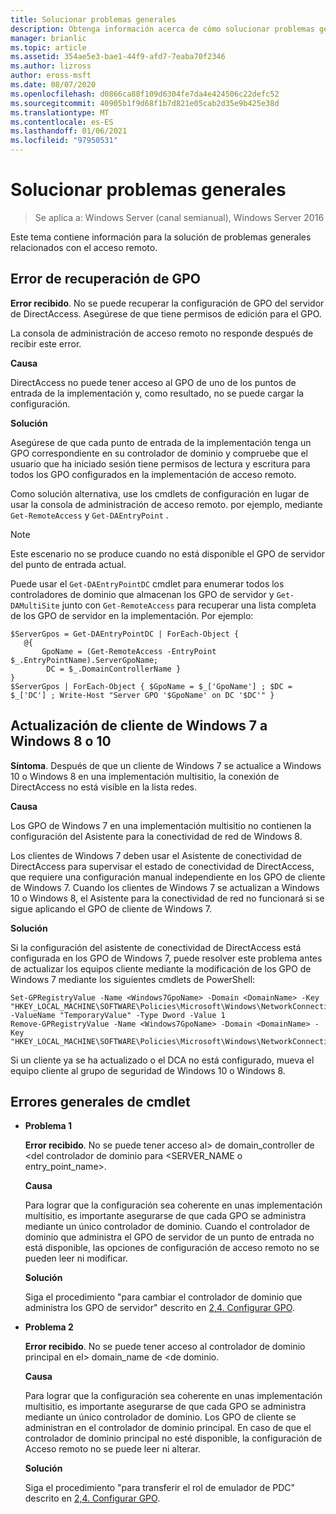 ```yaml
---
title: Solucionar problemas generales
description: Obtenga información acerca de cómo solucionar problemas generales relacionados con el acceso remoto.
manager: brianlic
ms.topic: article
ms.assetid: 354ae5e3-bae1-44f9-afd7-7eaba70f2346
ms.author: lizross
author: eross-msft
ms.date: 08/07/2020
ms.openlocfilehash: d0866ca88f109d6304fe7da4e424506c22defc52
ms.sourcegitcommit: 40905b1f9d68f1b7d821e05cab2d35e9b425e38d
ms.translationtype: MT
ms.contentlocale: es-ES
ms.lasthandoff: 01/06/2021
ms.locfileid: "97950531"
---
```

# <a name="troubleshooting-general-issues"></a>Solucionar problemas generales

>Se aplica a: Windows Server (canal semianual), Windows Server 2016

Este tema contiene información para la solución de problemas generales relacionados con el acceso remoto.

## <a name="gpo-retrieval-error"></a>Error de recuperación de GPO
**Error recibido**. No se puede recuperar la configuración de GPO del servidor de DirectAccess. Asegúrese de que tiene permisos de edición para el GPO.

La consola de administración de acceso remoto no responde después de recibir este error.

**Causa**

DirectAccess no puede tener acceso al GPO de uno de los puntos de entrada de la implementación y, como resultado, no se puede cargar la configuración.

**Solución**

Asegúrese de que cada punto de entrada de la implementación tenga un GPO correspondiente en su controlador de dominio y compruebe que el usuario que ha iniciado sesión tiene permisos de lectura y escritura para todos los GPO configurados en la implementación de acceso remoto.

Como solución alternativa, use los cmdlets de configuración en lugar de usar la consola de administración de acceso remoto. por ejemplo, mediante `Get-RemoteAccess` y `Get-DAEntryPoint` .

> [!NOTE]
> Este escenario no se produce cuando no está disponible el GPO de servidor del punto de entrada actual.

Puede usar el `Get-DAEntryPointDC` cmdlet para enumerar todos los controladores de dominio que almacenan los GPO de servidor y `Get-DAMultiSite` junto con `Get-RemoteAccess` para recuperar una lista completa de los GPO de servidor en la implementación. Por ejemplo:

```
$ServerGpos = Get-DAEntryPointDC | ForEach-Object {
   @{
       GpoName = (Get-RemoteAccess -EntryPoint $_.EntryPointName).ServerGpoName;
        DC = $_.DomainControllerName }
}
$ServerGpos | ForEach-Object { $GpoName = $_['GpoName'] ; $DC = $_['DC'] ; Write-Host "Server GPO '$GpoName' on DC '$DC'" }
```

## <a name="windows-7-to-windows-8-or-10-client-upgrade"></a>Actualización de cliente de Windows 7 a Windows 8 o 10
**Síntoma**. Después de que un cliente de Windows 7 se actualice a Windows 10 o Windows 8 en una implementación multisitio, la conexión de DirectAccess no está visible en la lista redes.

**Causa**

Los GPO de Windows 7 en una implementación multisitio no contienen la configuración del Asistente para la conectividad de red de Windows 8.

 Los clientes de Windows 7 deben usar el Asistente de conectividad de DirectAccess para supervisar el estado de conectividad de DirectAccess, que requiere una configuración manual independiente en los GPO de cliente de Windows 7. Cuando los clientes de Windows 7 se actualizan a Windows 10 o Windows 8, el Asistente para la conectividad de red no funcionará si se sigue aplicando el GPO de cliente de Windows 7.

**Solución**

Si la configuración del asistente de conectividad de DirectAccess está configurada en los GPO de Windows 7, puede resolver este problema antes de actualizar los equipos cliente mediante la modificación de los GPO de Windows 7 mediante los siguientes cmdlets de PowerShell:

```
Set-GPRegistryValue -Name <Windows7GpoName> -Domain <DomainName> -Key "HKEY_LOCAL_MACHINE\SOFTWARE\Policies\Microsoft\Windows\NetworkConnectivityAssistant" -ValueName "TemporaryValue" -Type Dword -Value 1
Remove-GPRegistryValue -Name <Windows7GpoName> -Domain <DomainName> -Key "HKEY_LOCAL_MACHINE\SOFTWARE\Policies\Microsoft\Windows\NetworkConnectivityAssistant"
```

Si un cliente ya se ha actualizado o el DCA no está configurado, mueva el equipo cliente al grupo de seguridad de Windows 10 o Windows 8.

## <a name="general-cmdlet-errors"></a>Errores generales de cmdlet

-   **Problema 1**

    **Error recibido**. No se puede tener acceso al> de domain_controller de <del controlador de dominio para <SERVER_NAME o entry_point_name>.

    **Causa**

    Para lograr que la configuración sea coherente en unas implementación multisitio, es importante asegurarse de que cada GPO se administra mediante un único controlador de dominio. Cuando el controlador de dominio que administra el GPO de servidor de un punto de entrada no está disponible, las opciones de configuración de acceso remoto no se pueden leer ni modificar.

    **Solución**

    Siga el procedimiento "para cambiar el controlador de dominio que administra los GPO de servidor" descrito en [2,4. Configurar GPO](assetId:///b1960686-a81e-4f48-83f1-cc4ea484df43#ConfigGPOs).

-   **Problema 2**

    **Error recibido**. No se puede tener acceso al controlador de dominio principal en el> domain_name de <de dominio.

    **Causa**

    Para lograr que la configuración sea coherente en unas implementación multisitio, es importante asegurarse de que cada GPO se administra mediante un único controlador de dominio. Los GPO de cliente se administran en el controlador de dominio principal. En caso de que el controlador de dominio principal no esté disponible, la configuración de Acceso remoto no se puede leer ni alterar.

    **Solución**

    Siga el procedimiento "para transferir el rol de emulador de PDC" descrito en [2,4. Configurar GPO](assetId:///b1960686-a81e-4f48-83f1-cc4ea484df43#ConfigGPOs).



